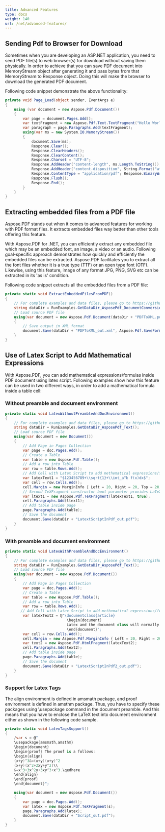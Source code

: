 ```yaml
---
title: Advanced Features
type: docs
weight: 140
url: /net/advanced-features/
---
```

<script type="application/ld+json">
{
    "@context": "https://schema.org",
    "@type": "TechArticle",
    "headline": "Advanced Features",
    "alternativeHeadline": "Streamlined PDF Handling and Mathematical Expression Support in C#",
    "abstract": "Discover the latest enhancement in Aspose.PDF for .NET that allows seamless sending of PDF documents to web browsers for direct download without the need for physical storage. This feature not only simplifies file delivery but also includes advanced capabilities to extract embedded files and incorporate complex mathematical expressions using LaTeX, making it an essential tool for developers working with PDF formats",
    "author": {
        "@type": "Person",
        "name": "Anastasiia Holub",
        "givenName": "Anastasiia",
        "familyName": "Holub",
        "url": "https://www.linkedin.com/in/anastasiia-holub-750430225/"
    },
    "genre": "pdf document generation",
    "wordcount": "386",
    "proficiencyLevel": "Beginner",
    "publisher": {
        "@type": "Organization",
        "name": "Aspose.PDF for .NET",
        "url": "https://products.aspose.com/pdf",
        "logo": "https://www.aspose.cloud/templates/aspose/img/products/pdf/aspose_pdf-for-net.svg",
        "alternateName": "Aspose",
        "sameAs": [
            "https://facebook.com/aspose.pdf/",
            "https://twitter.com/asposepdf",
            "https://www.youtube.com/channel/UCmV9sEg_QWYPi6BJJs7ELOg/featured",
            "https://www.linkedin.com/company/aspose",
            "https://stackoverflow.com/questions/tagged/aspose",
            "https://aspose.quora.com/",
            "https://aspose.github.io/"
        ],
        "contactPoint": [
            {
                "@type": "ContactPoint",
                "telephone": "+1 903 306 1676",
                "contactType": "sales",
                "areaServed": "US",
                "availableLanguage": "en"
            },
            {
                "@type": "ContactPoint",
                "telephone": "+44 141 628 8900",
                "contactType": "sales",
                "areaServed": "GB",
                "availableLanguage": "en"
            },
            {
                "@type": "ContactPoint",
                "telephone": "+61 2 8006 6987",
                "contactType": "sales",
                "areaServed": "AU",
                "availableLanguage": "en"
            }
        ]
    },
    "url": "/net/advanced-features/",
    "mainEntityOfPage": {
        "@type": "WebPage",
        "@id": "/net/advanced-features/"
    },
    "dateModified": "2024-11-25",
    "description": "Aspose.PDF can perform not only simple and easy tasks but also cope with more complex goals. Check the next section for advanced users and developers."
}
</script>

## Sending Pdf to Browser for Download

Sometimes when you are developing an ASP.NET application, you need to send PDF file(s) to web browser(s) for download without saving them physically. In order to achieve that you can save PDF document into MemoryStream object after generating it and pass bytes from that MemoryStream to Response object. Doing this will make the browser to download the generated PDF document.

Following code snippet demonstrate the above functionality:
```csharp
private void Page_Load(object sender, EventArgs e)
{
    using (var document = new Aspose.Pdf.Document())
    {
        var page = document.Pages.Add();
        var textFragment = new Aspose.Pdf.Text.TextFragment("Hello World")
        var paragraph = page.Paragraphs.Add(textFragment);
        using(var ms = new System.IO.MemoryStream())
        {
            document.Save(ms);
            Response.Clear();
            Response.ClearHeaders();
            Response.ClearContent();
            Response.Charset = "UTF-8";
            Response.AddHeader("content-length", ms.Length.ToString());
            Response.AddHeader("content-disposition", String.Format("attachment;filename=TestDocument.pdf", "FileName"));
            Response.ContentType = "application/pdf"; Response.BinaryWrite(ms.ToArray());
            Response.Flush();
            Response.End();
        }
    }
}  
```

## Extracting embedded files from a PDF file

Aspose.PDF stands out when it comes to advanced features for working with PDF format files. It extracts embedded files way better than other tools offering this feature.

With Aspose.PDF for .NET, you can efficiently extract any embedded file which may be an embedded font, an image, a video or an audio. Following goal-specific approach demonstrates how quickly and efficiently the embedded files can be extracted. Aspose.PDF facilitates you to extract all the font files whether it is a true type (TTF) or an open type font (OTF). Likewise, using this feature, image of any format JPG, PNG, SVG etc can be extracted in its 'as is' condition.

Following code snippet extracts all the embedded files from a PDF file:
```csharp
private static void ExtractEmbeddedFilesFromPDF()
{
    // For complete examples and data files, please go to https://github.com/aspose-pdf/Aspose.PDF-for-.NET      
    string dataDir = RunExamples.GetDataDir_AsposePdf_DocumentConversion();  
    // Load source PDF file
    using(var document = new Aspose.Pdf.Document(dataDir + "PDFToXML.pdf"))
    {
        // Save output in XML format
        document.Save(dataDir + "PDFToXML_out.xml", Aspose.Pdf.SaveFormat.MobiXml);
    }
}
```

## Use of Latex Script to Add Mathematical Expressions

With Aspose.PDF, you can add mathematical expressions/formulas inside PDF document using latex script. Following examples show how this feature can be used in two different ways, in order to add a mathematical formula inside a table cell:

### Without preamble and document environment

```csharp
private static void LatexWithoutPreambleAndDocEnvironment()
{
    // For complete examples and data files, please go to https://github.com/aspose-pdf/Aspose.PDF-for-.NET      
    string dataDir = RunExamples.GetDataDir_AsposePdf_Text();
    // Load source PDF file
    using(var document = new Document())
    {
        // Add Page in Pages Collection
        var page = doc.Pages.Add();
        // Create a Table
        var table = new Aspose.Pdf.Table();
        // Add a row into Table
        var row = table.Rows.Add();
        // Add Cell with Latex Script to add methematical expressions/formulae
        var latexText1 = "$123456789+\\sqrt{1}+\\int_a^b f(x)dx$";
        var cell = row.Cells.Add();
        cell.Margin = new MarginInfo { Left = 20, Right = 20, Top = 20, Bottom = 20 };
        // Second TeXFragment constructor bool parameter provides LaTeX paragraph indents elimination.
        var ltext1 = new Aspose.Pdf.TeXFragment(latexText1, true);
        cell.Paragraphs.Add(ltext1);
        // Add table inside page
        page.Paragraphs.Add(table);
        // Save the document
        document.Save(dataDir + "LatextScriptInPdf_out.pdf");
    }
}
```

### With preamble and document environment

```csharp
private static void LatexWithPreambleAndDocEnvironment()
{
    // For complete examples and data files, please go to https://github.com/aspose-pdf/Aspose.PDF-for-.NET      
    string dataDir = RunExamples.GetDataDir_AsposePdf_Text();
    // Load source PDF file
    using(var document = new Aspose.Pdf.Document())
    {
        // Add Page in Pages Collection
        var page = doc.Pages.Add();
        // Create a Table
        var table = new Aspose.Pdf.Table();
        // Add a row into Table
        var row = table.Rows.Add();
       // Add Cell with Latex Script to add methematical expressions/formulae
        var latexText2 = @"\documentclass{article}
                            \begin{document}
                            Latex and the document class will normally take care of page layout issues for you. For submission to an academic publication, this entire topic will be out
                            \end{document}";
        var cell = row.Cells.Add();
        cell.Margin = new Aspose.Pdf.MarginInfo { Left = 20, Right = 20, Top = 20, Bottom = 20 };
        var text2 = new Aspose.Pdf.HtmlFragment(latexText2);
        cell.Paragraphs.Add(text2);
        // Add table inside page
        page.Paragraphs.Add(table);
        // Save the document
        document.Save(dataDir + "LatextScriptInPdf2_out.pdf");
    }
}
```

### Support for Latex Tags

The align environment is defined in amsmath package, and proof environment is defined in amsthm package. Thus, you have to specify these packages using \usepackage command in the document preamble. And this means that you have to enclose the LaTeX text into document environment either as shown in the following code sample.

```csharp
private static void LatexTagsSupport()
{
    /var s = @"
    \usepackage{amsmath,amsthm}
    \begin{document}
    \begin{proof} The proof is a follows: 
    \begin{align}
    (x+y)^3&=(x+y)(x+y)^2
    (x+y)(x^2+2xy+y^2)\\
    &=x^3+3x^2y+3xy^3+x^3.\qedhere
    \end{align}
    \end{proof}
    \end{document}";

    using(var document = new Aspose.Pdf.Document())
    {
        var page = doc.Pages.Add();
        var latex = new Aspose.Pdf.TeXFragment(s);
        page.Paragraphs.Add(latex);
        document.Save(dataDir + "Script_out.pdf");
    }
}
```
